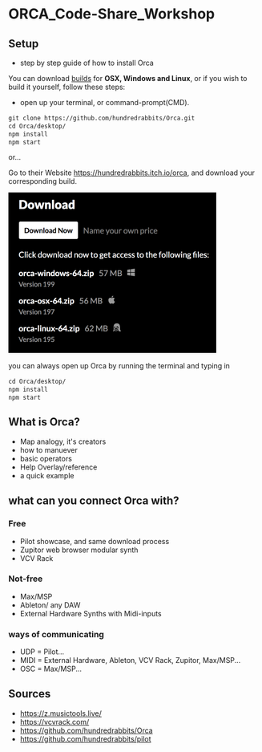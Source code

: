 # ORCA_Code-Share_Workshop
## Setup

- step by step guide of how to install Orca

You can download [builds](https://hundredrabbits.itch.io/orca) for **OSX, Windows and Linux**, or if you wish to build it yourself, follow these steps:

- open up your terminal, or command-prompt(CMD).

```
git clone https://github.com/hundredrabbits/Orca.git
cd Orca/desktop/
npm install
npm start
```

or...

Go to their Website https://hundredrabbits.itch.io/orca, and download your corresponding build.

<img src="./media/download.png" alt="download" style="zoom:50%;" />

you can always open up Orca by running the terminal and typing in

```
cd Orca/desktop/
npm install
npm start
```

## What is Orca?

- Map analogy, it's creators
- how to manuever
- basic operators
- Help Overlay/reference
- a quick example

## what can you connect Orca with?

### Free

- Pilot showcase, and same download process
- Zupitor web browser modular synth
- VCV Rack

### Not-free

- Max/MSP
- Ableton/ any DAW
- External Hardware Synths with Midi-inputs

### ways of communicating

- UDP = Pilot...
- MIDI = External Hardware, Ableton, VCV Rack, Zupitor, Max/MSP...
- OSC = Max/MSP...



## Sources

- https://z.musictools.live/
- https://vcvrack.com/
- https://github.com/hundredrabbits/Orca
- https://github.com/hundredrabbits/pilot

